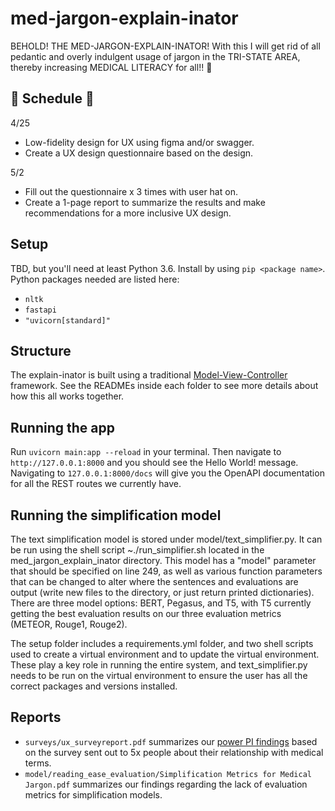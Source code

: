 # med-jargon-explain-inator

BEHOLD! THE MED-JARGON-EXPLAIN-INATOR! With this I will get rid of all pedantic and overly indulgent usage of jargon in the TRI-STATE AREA, thereby increasing MEDICAL LITERACY for all!! 🎉

## 📆 Schedule 📆
4/25
- Low-fidelity design for UX using figma and/or swagger.
- Create a UX design questionnaire based on the design.

5/2
- Fill out the questionnaire x 3 times with user hat on.
- Create a 1-page report to summarize the results and make recommendations for a more inclusive UX design.

## Setup
TBD, but you'll need at least Python 3.6. Install by using `pip <package name>`. Python packages needed are listed here:
- `nltk`
- `fastapi`
- `"uvicorn[standard]"`

## Structure
The explain-inator is built using a traditional [Model-View-Controller](https://www.geeksforgeeks.org/mvc-framework-introduction/) framework. See the READMEs inside each folder to see more details about how this all works together.

## Running the app
Run `uvicorn main:app --reload` in your terminal. Then navigate to `http://127.0.0.1:8000` and you should see the Hello World! message.
Navigating to `127.0.0.1:8000/docs` will give you the OpenAPI documentation for all the REST routes we currently have.

## Running the simplification model
The text simplification model is stored under model/text_simplifier.py. It can be run using the shell script ~./run_simplifier.sh located in the med_jargon_explain_inator directory. This model has a "model" parameter that should be specified on line 249, as well as various function parameters that can be changed to alter where the sentences and evaluations are output (write new files to the directory, or just return printed dictionaries). There are three model options: BERT, Pegasus, and T5, with T5 currently getting the best evaluation results on our three evaluation metrics (METEOR, Rouge1, Rouge2).

The setup folder includes a requirements.yml folder, and two shell scripts used to create a virtual environment and to update the virtual environment. These play a key role in running the entire system, and text_simplifier.py needs to be run on the virtual environment to ensure the user has all the correct packages and versions installed.

## Reports
* `surveys/ux_surveyreport.pdf` summarizes our [power PI findings](https://app.powerbi.com/view?r=eyJrIjoiYTI3NDk0ZWItYzAwZi00NzQzLTgwYWUtYzU0Njk4ZmQxZTYzIiwidCI6ImY2YjZkZDViLWYwMmYtNDQxYS05OWEwLTE2MmFjNTA2MGJkMiIsImMiOjZ9) based on the survey sent out to 5x people about their relationship with medical terms.
* `model/reading_ease_evaluation/Simplification Metrics for Medical Jargon.pdf` summarizes our findings regarding the lack of evaluation metrics for simplification models.
